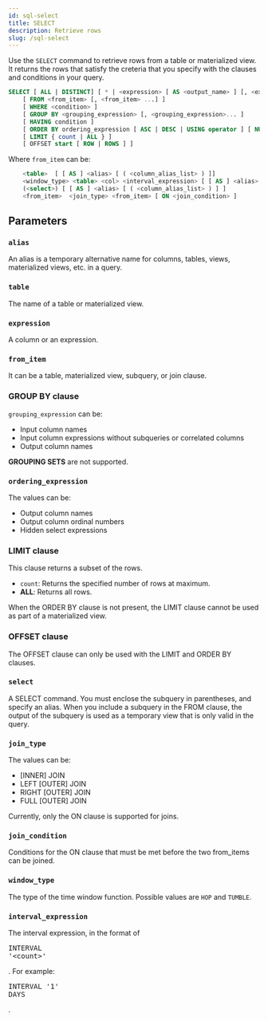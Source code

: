 ```yaml
---
id: sql-select
title: SELECT
description: Retrieve rows
slug: /sql-select
---
```


Use the `SELECT` command to retrieve rows from a table or materialized view. It returns the rows that satisfy the creteria that you specify with the clauses and conditions in your query.


```sql
SELECT [ ALL | DISTINCT] [ * | <expression> [ AS <output_name> ] [, <expression> [ AS <output_name> ]...] ]
    [ FROM <from_item> [, <from_item> ...] ]
    [ WHERE <condition> ]
    [ GROUP BY <grouping_expression> [, <grouping_expression>... ]
    [ HAVING condition ]
    [ ORDER BY ordering_expression [ ASC | DESC | USING operator ] [ NULLS { FIRST | LAST } ] [, ...] ]
    [ LIMIT { count | ALL } ]
    [ OFFSET start [ ROW | ROWS ] ]
```
Where `from_item` can be:
```sql
    <table>  [ [ AS ] <alias> [ ( <column_alias_list> ) ]]
    <window_type> <table> <col> <interval_expression> [ [ AS ] <alias> [ ( <column_alias_list> ) ] ] 
    (<select>) [ [ AS ] <alias> [ ( <column_alias_list> ) ] ] 
    <from_item>  <join_type> <from_item> [ ON <join_condition> ]
```

## Parameters

### `alias`

An alias is a temporary alternative name for columns, tables, views, materialized views, etc. in a query.

### `table`

The name of a table or materialized view.

### `expression`

A column or an expression.

### `from_item`

It can be a table, materialized view, subquery, or join clause.

### GROUP BY clause

`grouping_expression` can be:
- Input column names
- Input column expressions without subqueries or correlated columns
- Output column names

**GROUPING SETS** are not supported.


### `ordering_expression`

The values can be:
- Output column names
- Output column ordinal numbers
- Hidden select expressions

### LIMIT clause

This clause returns a subset of the rows.

- `count`: Returns the specified number of rows at maximum.
- **ALL**: Returns all rows.

When the ORDER BY clause is not present, the LIMIT clause cannot be used as part of a materialized view.

### OFFSET clause

The OFFSET clause can only be used with the LIMIT and ORDER BY clauses.

### `select`

A SELECT command. You must enclose the subquery in parentheses, and specify an alias.
When you include a subquery in the FROM clause, the output of the subquery is used as a temporary view that is only valid in the query.

### `join_type`

The values can be: 
- [INNER] JOIN
- LEFT [OUTER] JOIN
- RIGHT [OUTER] JOIN
- FULL [OUTER] JOIN

Currently, only the ON clause is supported for joins.

### `join_condition`

Conditions for the ON clause that must be met before the two from_items can be joined.

### `window_type`

The type of the time window function. Possible values are `HOP` and `TUMBLE`.

### `interval_expression`

The interval expression, in the format of <pre>INTERVAL '<count\>' <timeunit></pre>. For example: <pre>INTERVAL '1' DAYS</pre>.

